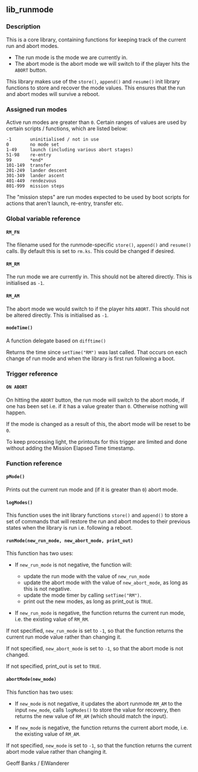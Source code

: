 ## lib_runmode

### Description

This is a core library, containing functions for keeping track of the current run and abort modes.
* The run mode is the mode we are currently in.
* The abort mode is the abort mode we will switch to if the player hits the `ABORT` button.

This library makes use of the `store()`, `append()` and `resume()` init library functions to store and recover the mode values. This ensures that the run and abort modes will survive a reboot.

### Assigned run modes

Active run modes are greater than `0`. Certain ranges of values are used by certain scripts / functions, which are listed below:

    -1       uninitialised / not in use
    0        no mode set
    1-49     launch (including various abort stages)
    51-98    re-entry
    99       *end*
    101-149  transfer
    201-249  lander descent
    301-349  lander ascent
    401-449  rendezvous
    801-999  mission steps

The "mission steps" are run modes expected to be used by boot scripts for actions that aren't launch, re-entry, transfer etc.

### Global variable reference

#### `RM_FN`

The filename used for the runmode-specific `store()`, `append()` and `resume()` calls. By default this is set to `rm.ks`. This could be changed if desired.

#### `RM_RM`

The run mode we are currently in. This should not be altered directly. This is initialised as `-1`.

#### `RM_AM`

The abort mode we would switch to if the player hits `ABORT`. This should not be altered directly. This is initialised as `-1`.

#### `modeTime()`

A function delegate based on `difftime()`

Returns the time since `setTime("RM")` was last called. That occurs on each change of run mode and when the library is first run following a boot.

### Trigger reference

#### `ON ABORT`

On hitting the `ABORT` button, the run mode will switch to the abort mode, if one has been set i.e. if it has a value greater than `0`. Otherwise nothing will happen.

If the mode is changed as a result of this, the abort mode will be reset to be `0`.

To keep processing light, the printouts for this trigger are limited and done without adding the Mission Elapsed Time timestamp.

### Function reference

#### `pMode()`

Prints out the current run mode and (if it is greater than `0`) abort mode.

#### `logModes()`

This function uses the init library functions `store()` and `append()` to store a set of commands that will restore the run and abort modes to their previous states when the library is run i.e. following a reboot.

#### `runMode(new_run_mode, new_abort_mode, print_out)`

This function has two uses:

* If `new_run_mode` is not negative, the function will:
  * update the run mode with the value of `new_run_mode`
  * update the abort mode with the value of `new_abort_mode`, as long as this is not negative.
  * update the mode timer by calling `setTime("RM")`.
  * print out the new modes, as long as print_out is `TRUE`.

* If `new_run_mode` is negative, the function returns the current run mode, i.e. the existing value of `RM_RM`.

If not specified, `new_run_mode` is set to `-1`, so that the function returns the current run mode value rather than changing it.

If not specified, `new_abort_mode` is set to `-1`, so that the abort mode is not changed.

If not specified, print_out is set to `TRUE`.

#### `abortMode(new_mode)`

This function has two uses:

* If `new_mode` is not negative, it updates the abort runmode `RM_AM` to the input `new_mode`, calls `logModes()` to store the value for recovery, then returns the new value of `RM_AM` (which should match the input).

* If `new_mode` is negative, the function returns the current abort mode, i.e. the existing value of `RM_AM`.

If not specified, `new_mode` is set to `-1`, so that the function returns the current abort mode value rather than changing it.

Geoff Banks / ElWanderer
